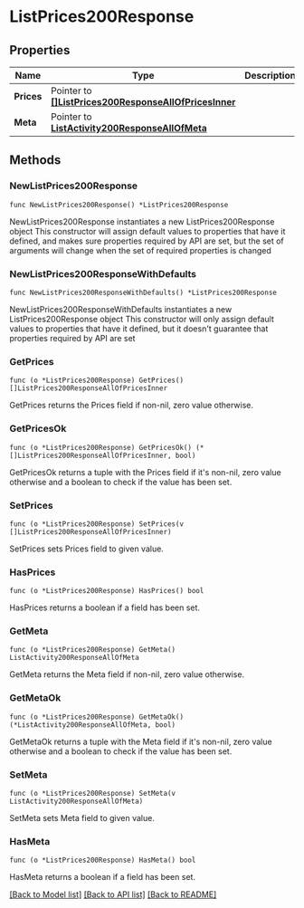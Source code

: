 # ListPrices200Response

## Properties

Name | Type | Description | Notes
------------ | ------------- | ------------- | -------------
**Prices** | Pointer to [**[]ListPrices200ResponseAllOfPricesInner**](ListPrices200ResponseAllOfPricesInner.md) |  | [optional] 
**Meta** | Pointer to [**ListActivity200ResponseAllOfMeta**](ListActivity200ResponseAllOfMeta.md) |  | [optional] 

## Methods

### NewListPrices200Response

`func NewListPrices200Response() *ListPrices200Response`

NewListPrices200Response instantiates a new ListPrices200Response object
This constructor will assign default values to properties that have it defined,
and makes sure properties required by API are set, but the set of arguments
will change when the set of required properties is changed

### NewListPrices200ResponseWithDefaults

`func NewListPrices200ResponseWithDefaults() *ListPrices200Response`

NewListPrices200ResponseWithDefaults instantiates a new ListPrices200Response object
This constructor will only assign default values to properties that have it defined,
but it doesn't guarantee that properties required by API are set

### GetPrices

`func (o *ListPrices200Response) GetPrices() []ListPrices200ResponseAllOfPricesInner`

GetPrices returns the Prices field if non-nil, zero value otherwise.

### GetPricesOk

`func (o *ListPrices200Response) GetPricesOk() (*[]ListPrices200ResponseAllOfPricesInner, bool)`

GetPricesOk returns a tuple with the Prices field if it's non-nil, zero value otherwise
and a boolean to check if the value has been set.

### SetPrices

`func (o *ListPrices200Response) SetPrices(v []ListPrices200ResponseAllOfPricesInner)`

SetPrices sets Prices field to given value.

### HasPrices

`func (o *ListPrices200Response) HasPrices() bool`

HasPrices returns a boolean if a field has been set.

### GetMeta

`func (o *ListPrices200Response) GetMeta() ListActivity200ResponseAllOfMeta`

GetMeta returns the Meta field if non-nil, zero value otherwise.

### GetMetaOk

`func (o *ListPrices200Response) GetMetaOk() (*ListActivity200ResponseAllOfMeta, bool)`

GetMetaOk returns a tuple with the Meta field if it's non-nil, zero value otherwise
and a boolean to check if the value has been set.

### SetMeta

`func (o *ListPrices200Response) SetMeta(v ListActivity200ResponseAllOfMeta)`

SetMeta sets Meta field to given value.

### HasMeta

`func (o *ListPrices200Response) HasMeta() bool`

HasMeta returns a boolean if a field has been set.


[[Back to Model list]](../README.md#documentation-for-models) [[Back to API list]](../README.md#documentation-for-api-endpoints) [[Back to README]](../README.md)


